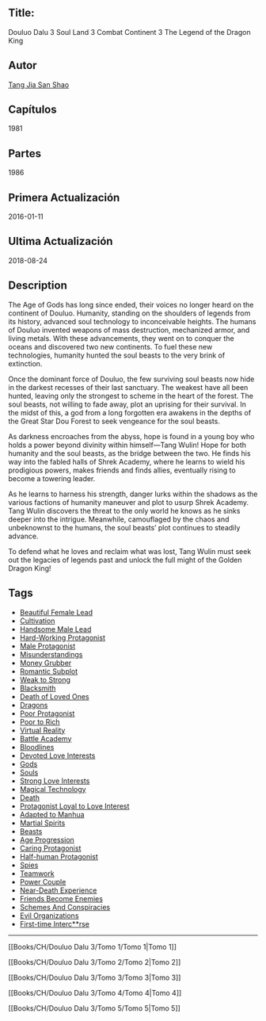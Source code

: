
## Title:
Douluo Dalu 3
Soul Land 3
Combat Continent 3
The Legend of the Dragon King

## Autor
[Tang Jia San Shao](https://www.webnovelpub.com/author/tang-jia-san-shao-10032131 "Author Tang Jia San Shao")

## Capítulos
1981

## Partes
1986

## Primera Actualización
2016-01-11

## Ultima Actualización
2018-08-24

## Description
The Age of Gods has long since ended, their voices no longer heard on the continent of Douluo. Humanity, standing on the shoulders of legends from its history, advanced soul technology to inconceivable heights. The humans of Douluo invented weapons of mass destruction, mechanized armor, and living metals. With these advancements, they went on to conquer the oceans and discovered two new continents. To fuel these new technologies, humanity hunted the soul beasts to the very brink of extinction.

Once the dominant force of Douluo, the few surviving soul beasts now hide in the darkest recesses of their last sanctuary. The weakest have all been hunted, leaving only the strongest to scheme in the heart of the forest. The soul beasts, not willing to fade away, plot an uprising for their survival. In the midst of this, a god from a long forgotten era awakens in the depths of the Great Star Dou Forest to seek vengeance for the soul beasts.

As darkness encroaches from the abyss, hope is found in a young boy who holds a power beyond divinity within himself—Tang Wulin! Hope for both humanity and the soul beasts, as the bridge between the two. He finds his way into the fabled halls of Shrek Academy, where he learns to wield his prodigious powers, makes friends and finds allies, eventually rising to become a towering leader.

As he learns to harness his strength, danger lurks within the shadows as the various factions of humanity maneuver and plot to usurp Shrek Academy. Tang Wulin discovers the threat to the only world he knows as he sinks deeper into the intrigue. Meanwhile, camouflaged by the chaos and unbeknownst to the humans, the soul beasts’ plot continues to steadily advance.

To defend what he loves and reclaim what was lost, Tang Wulin must seek out the legacies of legends past and unlock the full might of the Golden Dragon King!


## Tags
- [Beautiful Female Lead](https://www.webnovelpub.com/tag/beautiful-female-lead-10032131/order-popular "Beautiful Female Lead")
- [Cultivation](https://www.webnovelpub.com/tag/cultivation-04061342/order-popular "Cultivation")
- [Handsome Male Lead](https://www.webnovelpub.com/tag/handsome-male-lead-10032131/order-popular "Handsome Male Lead")
- [Hard-Working Protagonist](https://www.webnovelpub.com/tag/hard-working-protagonist-04061342/order-popular "Hard-Working Protagonist")
- [Male Protagonist](https://www.webnovelpub.com/tag/male-protagonist-10032131/order-popular "Male Protagonist")
- [Misunderstandings](https://www.webnovelpub.com/tag/misunderstandings-04061342/order-popular "Misunderstandings")
- [Money Grubber](https://www.webnovelpub.com/tag/money-grubber-10032131/order-popular "Money Grubber")
- [Romantic Subplot](https://www.webnovelpub.com/tag/romantic-subplot-04061342/order-popular "Romantic Subplot")
- [Weak to Strong](https://www.webnovelpub.com/tag/weak-to-strong-04061342/order-popular "Weak to Strong")
- [Blacksmith](https://www.webnovelpub.com/tag/blacksmith-10032131/order-popular "Blacksmith")
- [Death of Loved Ones](https://www.webnovelpub.com/tag/death-of-loved-ones-10032131/order-popular "Death of Loved Ones")
- [Dragons](https://www.webnovelpub.com/tag/dragons-04061342/order-popular "Dragons")
- [Poor Protagonist](https://www.webnovelpub.com/tag/poor-protagonist-04061342/order-popular "Poor Protagonist")
- [Poor to Rich](https://www.webnovelpub.com/tag/poor-to-rich-10032131/order-popular "Poor to Rich")
- [Virtual Reality](https://www.webnovelpub.com/tag/virtual-reality-04061342/order-popular "Virtual Reality")
- [Battle Academy](https://www.webnovelpub.com/tag/battle-academy-04061342/order-popular "Battle Academy")
- [Bloodlines](https://www.webnovelpub.com/tag/bloodlines-04061342/order-popular "Bloodlines")
- [Devoted Love Interests](https://www.webnovelpub.com/tag/devoted-love-interests-04061342/order-popular "Devoted Love Interests")
- [Gods](https://www.webnovelpub.com/tag/gods-10032131/order-popular "Gods")
- [Souls](https://www.webnovelpub.com/tag/souls-10032131/order-popular "Souls")
- [Strong Love Interests](https://www.webnovelpub.com/tag/strong-love-interests-04061342/order-popular "Strong Love Interests")
- [Magical Technology](https://www.webnovelpub.com/tag/magical-technology-10032131/order-popular "Magical Technology")
- [Death](https://www.webnovelpub.com/tag/death-10032131/order-popular "Death")
- [Protagonist Loyal to Love Interest](https://www.webnovelpub.com/tag/protagonist-loyal-to-love-interest-10032131/order-popular "Protagonist Loyal to Love Interest")
- [Adapted to Manhua](https://www.webnovelpub.com/tag/adapted-to-manhua-10032131/order-popular "Adapted to Manhua")
- [Martial Spirits](https://www.webnovelpub.com/tag/martial-spirits-10032131/order-popular "Martial Spirits")
- [Beasts](https://www.webnovelpub.com/tag/beasts-10032131/order-popular "Beasts")
- [Age Progression](https://www.webnovelpub.com/tag/age-progression-10032131/order-popular "Age Progression")
- [Caring Protagonist](https://www.webnovelpub.com/tag/caring-protagonist-10032131/order-popular "Caring Protagonist")
- [Half-human Protagonist](https://www.webnovelpub.com/tag/half-human-protagonist-04061342/order-popular "Half-human Protagonist")
- [Spies](https://www.webnovelpub.com/tag/spies-10032131/order-popular "Spies")
- [Teamwork](https://www.webnovelpub.com/tag/teamwork-04061342/order-popular "Teamwork")
- [Power Couple](https://www.webnovelpub.com/tag/power-couple-04061342/order-popular "Power Couple")
- [Near-Death Experience](https://www.webnovelpub.com/tag/near-death-experience-04061342/order-popular "Near-Death Experience")
- [Friends Become Enemies](https://www.webnovelpub.com/tag/friends-become-enemies-10032131/order-popular "Friends Become Enemies")
- [Schemes And Conspiracies](https://www.webnovelpub.com/tag/schemes-and-conspiracies-10032131/order-popular "Schemes And Conspiracies")
- [Evil Organizations](https://www.webnovelpub.com/tag/evil-organizations-04061342/order-popular "Evil Organizations")
- [First-time Interc**rse](https://www.webnovelpub.com/tag/first-time-intercrse-10032131/order-popular "First-time Interc**rse")

---

[[Books/CH/Douluo Dalu 3/Tomo 1/Tomo 1|Tomo 1]]

[[Books/CH/Douluo Dalu 3/Tomo 2/Tomo 2|Tomo 2]]

[[Books/CH/Douluo Dalu 3/Tomo 3/Tomo 3|Tomo 3]]

[[Books/CH/Douluo Dalu 3/Tomo 4/Tomo 4|Tomo 4]]

[[Books/CH/Douluo Dalu 3/Tomo 5/Tomo 5|Tomo 5]]
